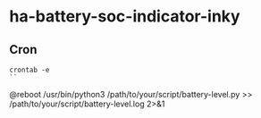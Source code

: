 # ha-battery-soc-indicator-inky


## Cron

```
crontab -e
``

```
@reboot /usr/bin/python3 /path/to/your/script/battery-level.py >> /path/to/your/script/battery-level.log 2>&1
```
